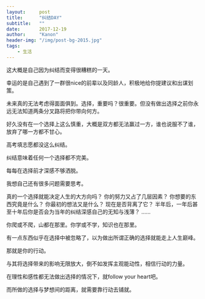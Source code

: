 ```yaml
---
layout:     post
title:      "纠结DAY"
subtitle:   ""
date:       2017-12-19
author:     "Kanon"
header-img: "/img/post-bg-2015.jpg"
tags:
    - 生活
---
```


这大概是自己因为纠结而变得很糟糕的一天。

幸运的是自己遇到了一群很nice的前辈以及同龄人，积极地给你提建议和出谋划策。

未来真的无法考虑得面面俱到。选择，重要吗？很重要。但没有做出选择之前你永远无法知道两条分叉路将把你带向何方。

好久没有在一个选择上这么慎重，大概是双方都无法赢过一方，谁也说服不了谁，放弃了哪一方都不甘心。

高考填志愿都没这么纠结。

纠结意味着任何一个选择都不完美。

每每在选择前才深感不够洒脱。

我想自己还有很多问题需要思考。

真的一个选择就能决定人生的大方向吗？
你的努力又占了几层因素？
你想要的东西究竟是什么？
你最初的想法又是什么？
现在是否背离了它？
半年后，一年后甚至十年后你是否会为当年的纠结深感自己的无知与浅薄？
......

你爬或不爬，山都在那里。你学或不学，知识也在那里。

有一点东西似乎在选择中被忽略了，以为做出所谓正确的选择就能走上人生巅峰。

那就是你的行动。

与其将选择带来的影响无限放大，倒不如发挥主观能动性，相信行动的力量。

在理性和感性都无法做出选择的情况下，就follow your heart吧。

而所做的选择与梦想间的距离，就需要靠行动去铺就。
